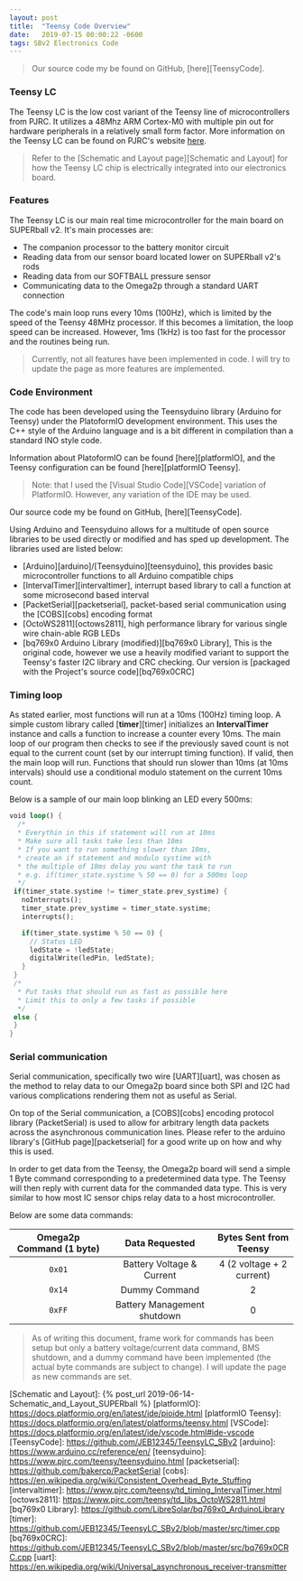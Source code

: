 ```yaml
---
layout: post
title:  "Teensy Code Overview"
date:   2019-07-15 00:00:22 -0600
tags: SBv2 Electronics Code
---
```


> Our source code my be found on GitHub, [here][TeensyCode].

### Teensy LC

The Teensy LC is the low cost variant of the Teensy line of microcontrollers from PJRC. It utilizes a 48Mhz ARM Cortex-M0 with multiple pin out for hardware peripherals in a relatively small form factor. More information on the Teensy LC can be found on PJRC's website [here][teensyLC].

> Refer to the [Schematic and Layout page][Schematic and Layout] for how the Teensy LC chip is electrically integrated into our electronics board.

### Features

The Teensy LC is our main real time microcontroller for the main board on SUPERball v2. It's main processes are:
* The companion processor to the battery monitor circuit
* Reading data from our sensor board located lower on SUPERball v2's rods
* Reading data from our SOFTBALL pressure sensor
* Communicating data to the Omega2p through a standard UART connection

The code's main loop runs every 10ms (100Hz), which is limited by the speed of the Teensy 48MHz processor. If this becomes a limitation, the loop speed can be increased. However, 1ms (1kHz) is too fast for the processor and the routines being run.

> Currently, not all features have been implemented in code. I will try to update the page as more features are implemented.

### Code Environment

The code has been developed using the Teensyduino library (Arduino for Teensy) under the PlatoformIO development environment. This uses the C++ style of the Arduino language and is a bit different in compilation than a standard INO style code.

Information about PlatoformIO can be found [here][platformIO], and the Teensy configuration can be found [here][platformIO Teensy].

> Note: that I used the [Visual Studio Code][VSCode] variation of PlatformIO. However, any variation of the IDE may be used.

Our source code my be found on GitHub, [here][TeensyCode].

Using Arduino and Teensyduino allows for a multitude of open source libraries to be used directly or modified and has sped up development. The libraries used are listed below:
* [Arduino][arduino]/[Teensyduino][teensyduino], this provides basic microcontroller functions to all Arduino compatible chips
* [IntervalTimer][intervaltimer], interrupt based library to call a function at some microsecond based interval
* [PacketSerial][packetserial], packet-based serial communication using the [COBS][cobs] encoding format
* [OctoWS2811][octows2811], high performance library for various single wire chain-able RGB LEDs
* [bq769x0 Arduino Library (modified)][bq769x0 Library], This is the original code, however we use a heavily modified variant to support the Teensy's faster I2C library and CRC checking. Our version is [packaged with the Project's source code][bq769x0CRC]

### Timing loop

 As stated earlier, most functions will run at a 10ms (100Hz) timing loop. A simple custom library called [**timer**][timer] initializes an **IntervalTimer** instance and calls a function to increase a counter every 10ms. The main loop of our program then checks to see if the previously saved count is not equal to the current count (set by our interrupt timing function). If valid, then the main loop will run. Functions that should run slower than 10ms (at 10ms intervals) should use a conditional modulo statement on the current 10ms count.

 Below is a sample of our main loop blinking an LED every 500ms:

 ```rust
 void loop() {
   /*
   * Everythin in this if statement will run at 10ms
   * Make sure all tasks take less than 10ms
   * If you want to run something slower than 10ms,
   * create an if statement and modulo systime with
   * the multiple of 10ms delay you want the task to run
   * e.g. if(timer_state.systime % 50 == 0) for a 500ms loop
   */
  if(timer_state.systime != timer_state.prev_systime) {
    noInterrupts();
    timer_state.prev_systime = timer_state.systime;
    interrupts();

    if(timer_state.systime % 50 == 0) {
      // Status LED
      ledState = !ledState;
      digitalWrite(ledPin, ledState);
    }
  }
  /*
   * Put tasks that should run as fast as possible here
   * Limit this to only a few tasks if possible
   */
  else {
  }
}
 ```

### Serial communication

Serial communication, specifically two wire [UART][uart], was chosen as the method to relay data to our Omega2p board since both SPI and I2C had various complications rendering them not as useful as Serial.

On top of the Serial communication, a [COBS][cobs] encoding protocol library (PacketSerial) is used to allow for arbitrary length data packets across the asynchronous communication lines. Please refer to the arduino library's [GitHub page][packetserial] for a good write up on how and why this is used.

In order to get data from the Teensy, the Omega2p board will send a simple 1 Byte command corresponding to a predetermined data type. The Teensy will then reply with current data for the commanded data type. This is very similar to how most IC sensor chips relay data to a host microcontroller.

Below are some data commands:

Omega2p Command (1 byte) | Data Requested | Bytes Sent from Teensy
:---: | :---: | :---:
`0x01` | Battery Voltage & Current | 4 (2 voltage + 2 current)
`0x14`  | Dummy Command | 2
`0xFF`  | Battery Management shutdown | 0

> As of writing this document, frame work for commands has been setup but only a battery voltage/current data command, BMS shutdown, and a dummy command have been implemented (the actual byte commands are subject to change). I will update the page as new commands are set.

[teensyLC]: https://www.pjrc.com/teensy/teensyLC.html
[Schematic and Layout]: {% post_url 2019-06-14-Schematic_and_Layout_SUPERball %}
[platformIO]: https://docs.platformio.org/en/latest/ide/pioide.html
[platformIO Teensy]: https://docs.platformio.org/en/latest/platforms/teensy.html
[VSCode]: https://docs.platformio.org/en/latest/ide/vscode.html#ide-vscode
[TeensyCode]: https://github.com/JEB12345/TeensyLC_SBv2
[arduino]: https://www.arduino.cc/reference/en/
[teensyduino]: https://www.pjrc.com/teensy/teensyduino.html
[packetserial]: https://github.com/bakercp/PacketSerial
[cobs]: https://en.wikipedia.org/wiki/Consistent_Overhead_Byte_Stuffing
[intervaltimer]: https://www.pjrc.com/teensy/td_timing_IntervalTimer.html
[octows2811]: https://www.pjrc.com/teensy/td_libs_OctoWS2811.html
[bq769x0 Library]: https://github.com/LibreSolar/bq769x0_ArduinoLibrary
[timer]: https://github.com/JEB12345/TeensyLC_SBv2/blob/master/src/timer.cpp
[bq769x0CRC]: https://github.com/JEB12345/TeensyLC_SBv2/blob/master/src/bq769x0CRC.cpp
[uart]: https://en.wikipedia.org/wiki/Universal_asynchronous_receiver-transmitter
